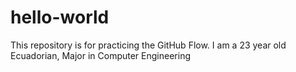 # hello-world
This repository is for practicing the GitHub Flow.
I am a 23 year old Ecuadorian, Major in Computer Engineering
